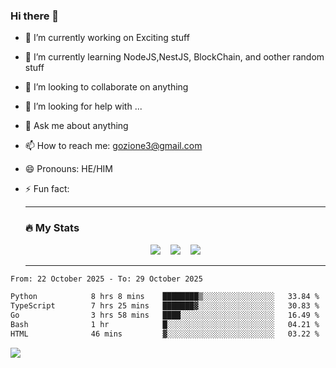### Hi there 👋

<!--
**charlieScript/charlieScript** is a ✨ _special_ ✨ repository because its `README.md` (this file) appears on your GitHub profile.

Here are some ideas to get you started: -->

- 🔭 I’m currently working on Exciting stuff
- 🌱 I’m currently learning NodeJS,NestJS, BlockChain, and oother random stuff
- 👯 I’m looking to collaborate on anything
- 🤔 I’m looking for help with ...
- 💬 Ask me about anything
- 📫 How to reach me: gozione3@gmail.com
- 😄 Pronouns: HE/HIM
- ⚡ Fun fact:


  ---

  ### :fire: My Stats

  <div id="stats" align="center">
  <img src="http://github-readme-streak-stats.herokuapp.com?user=charlieScript&theme=dark&date_format=M%20j%5B%2C%20Y%5D" />&nbsp;&nbsp;&nbsp;
  <img src="https://github-readme-stats.vercel.app/api/top-langs/?username=charlieScript&layout=compact&theme=vision-friendly-dark"/>&nbsp;&nbsp;&nbsp;
  <img src="https://github-readme-stats.vercel.app/api?username=charlieScript&show_icons=true&theme=radical"/>
  </div>

  ---



<!--START_SECTION:waka-->

```txt
From: 22 October 2025 - To: 29 October 2025

Python            8 hrs 8 mins    ████████▒░░░░░░░░░░░░░░░░   33.84 %
TypeScript        7 hrs 25 mins   ███████▓░░░░░░░░░░░░░░░░░   30.83 %
Go                3 hrs 58 mins   ████░░░░░░░░░░░░░░░░░░░░░   16.49 %
Bash              1 hr            █░░░░░░░░░░░░░░░░░░░░░░░░   04.21 %
HTML              46 mins         ▓░░░░░░░░░░░░░░░░░░░░░░░░   03.22 %
```

<!--END_SECTION:waka-->
![](https://komarev.com/ghpvc/?username=charlieScript)
